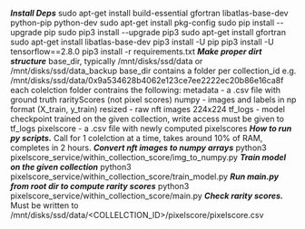 ***Install Deps***
sudo apt-get install build-essential gfortran libatlas-base-dev python-pip python-dev
sudo apt-get install pkg-config
sudo pip install --upgrade pip
sudo pip3 install --upgrade pip3
sudo apt-get install gfortran
sudo apt-get install libatlas-base-dev
pip3 install -U pip
pip3 install -U tensorflow==2.8.0
pip3 install -r requirements.txt
***Make proper dirt structure***
base_dir, typically /mnt/disks/ssd/data or /mnt/disks/ssd/data_backup
base_dir contains a folder per collection_id e.g.
/mnt/disks/ssd/data/0x9a534628b4062e123ce7ee2222ec20b86e16ca8f 
each colelction folder contrains the following:
metadata -  a .csv file with ground truth rarityScores (not pixel scores)
numpy - images and labels in np format (X_train, y_train)
resized - raw nft images 224x224
tf_logs - model checkpoint trained on the given collection, write access must be given to tf_logs
pixelscore - a .csv file with newly computed pixelscores
***How to run py scripts.***
Call for 1 colelction at a time, takes around 10% of RAM, completes in 2 hours.
***Convert nft images to numpy arrays***
python3 pixelscore_service/within_collection_score/img_to_numpy.py
***Train model on the given collection***
python3 pixelscore_service/within_collection_score/train_model.py
***Run main.py from root dir to compute rarity scores***
python3 pixelscore_service/within_collection_score/main.py
***Check rarity scores.***
Must be written to 
/mnt/disks/ssd/data/<COLLELCTION_ID>/pixelscore/pixelscore.csv
